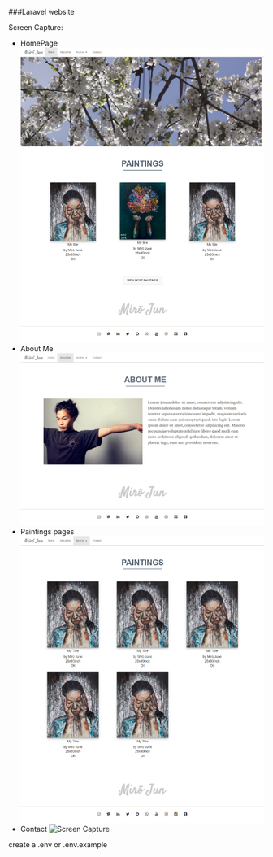 ###Laravel website


Screen Capture: 
  - HomePage
![Screen Capture](https://github.com/guinslym/mirojune-website/blob/master/images/homepage.png.png "Logo Title Text 1")
  - About Me
![Screen Capture](https://github.com/guinslym/mirojune-website/blob/master/images/about.png.png "Logo Title Text 1")
  - Paintings pages
![Screen Capture](https://github.com/guinslym/mirojune-website/blob/master/images/paintings.png.png "Logo Title Text 1")
  - Contact
![Screen Capture](https://github.com/guinslym/mirojune-website/blob/master/images/contact.png.png "Logo Title Text 1")


create a .env
or .env.example